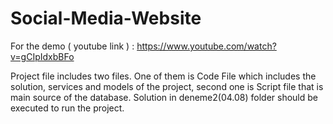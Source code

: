 # Social-Media-Website

For the demo ( youtube link ) : https://www.youtube.com/watch?v=gCIpIdxbBFo

Project file includes two files. One of them is Code File which includes the solution, services and models of the project, second one is Script file that is main source of the database. Solution in deneme2(04.08) folder should be executed to run the project.  
